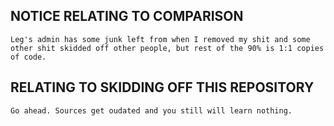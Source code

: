 

## NOTICE RELATING TO COMPARISON

``Leg's admin has some junk left from when I removed my shit and some other shit skidded off other people, but rest of the 90% is 1:1 copies of code.``

## RELATING TO SKIDDING OFF THIS REPOSITORY

``Go ahead. Sources get oudated and you still will learn nothing.``


